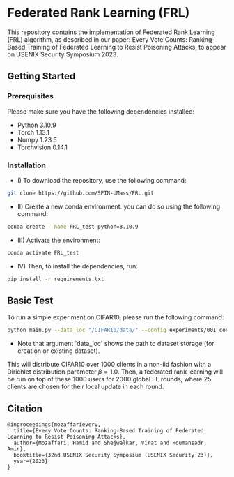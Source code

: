 # Federated Rank Learning (FRL) 

This repository contains the implementation of Federated Rank Learning (FRL) algorithm, as described in our paper: Every Vote Counts: Ranking-Based Training of Federated Learning to Resist Poisoning Attacks, to appear on USENIX Security Symposium 2023. 

## Getting Started

### Prerequisites

Please make sure you have the following dependencies installed:

- Python 3.10.9
- Torch 1.13.1 
- Numpy 1.23.5
- Torchvision 0.14.1

### Installation

- I) To download the repository, use the following command:

```bash
git clone https://github.com/SPIN-UMass/FRL.git
```

- II) Create a new conda environment. you can do so using the following command:

```bash
conda create --name FRL_test python=3.10.9
```

- III) Activate the environment:

```bash
conda activate FRL_test
```

- IV) Then, to install the dependencies, run:

```bash
pip install -r requirements.txt
```



## Basic Test

To run a simple experiment on CIFAR10, please run the following command:


```bash
python main.py --data_loc "/CIFAR10/data/" --config experiments/001_config_CIFAR10_Conv8_FRL_1000users_noniid1.0_nomalicious.txt
```

- Note that argument 'data_loc' shows the path to dataset storage (for creation or existing dataset).

This will distribute CIFAR10 over 1000 clients in a non-iid fashion with a Dirichlet distribution parameter $\beta=1.0$. Then, a federated rank learning will be run on top of these 1000 users for 2000 global FL rounds, where 25 clients are chosen for their local update in each round.

## Citation

```
@inproceedings{mozaffarievery,
  title={Every Vote Counts: Ranking-Based Training of Federated Learning to Resist Poisoning Attacks},
  author={Mozaffari, Hamid and Shejwalkar, Virat and Houmansadr, Amir},
  booktitle={32nd USENIX Security Symposium (USENIX Security 23)},
  year={2023}
}
```
